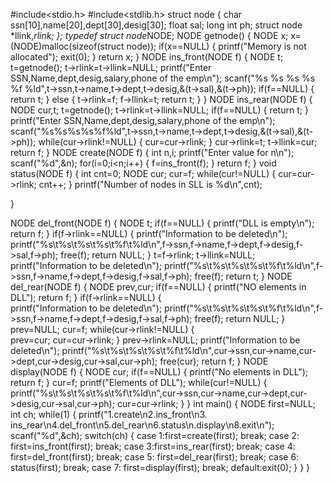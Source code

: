 #include<stdio.h>
#include<stdlib.h>
struct node
{
	char ssn[10],name[20],dept[30],desig[30];
	float sal;
	long int ph;
	struct node *llink,*rlink;
};
typedef struct node*NODE;
NODE getnode()
{
	NODE x;
	x=(NODE)malloc(sizeof(struct node));
	if(x==NULL)
	{
	printf("Memory is not allocated");
	exit(0);
	}
	return x;
}
NODE ins_front(NODE f)
{
	NODE t;
	t=getnode();
	t->rlink=t->llink=NULL;
	printf("Enter SSN,Name,dept,desig,salary,phone of the emp\n");
	scanf("%s %s %s %s %f %ld",t->ssn,t->name,t->dept,t->desig,&(t->sal),&(t->ph));	
	if(f==NULL)
	{
		return t;
	}
	else
	{
		t->rlink=f;
		f->llink=t;
		return t;
	}
}
NODE ins_rear(NODE f)
{
	NODE cur,t;
	t=getnode();
	t->rlink=t->llink=NULL;
	if(f==NULL)
	{
		return t;
	}
	printf("Enter SSN,Name,dept,desig,salary,phone of the emp\n");
	scanf("%s%s%s%s%f%ld",t->ssn,t->name,t->dept,t->desig,&(t->sal),&(t->ph));
	while(cur->rlink!=NULL)
	{
		cur=cur->rlink;
	}
	cur->rlink=t;
	t->llink=cur;
	return f;
}
NODE create(NODE f)
{
	int n,i;
	printf("Enter value for n\n");
	scanf("%d",&n);
	for(i=0;i<n;i++)
	{
		f=ins_front(f);
	}
	return f;
	}
void status(NODE f)
{
	int cnt=0;
	NODE cur;
	cur=f;
	while(cur!=NULL)
	{
		cur=cur->rlink;
		cnt++;
	}
	printf("Number of nodes in SLL is %d\n",cnt);
	
}

NODE del_front(NODE f)
{
	NODE t;
	if(f==NULL)
	{
		printf("DLL is empty\n");
		return f;
	}
	if(f->rlink==NULL)
	{
		printf("Information to be deleted\n");
		printf("%s\t%s\t%s\t%s\t%f\t%ld\n",f->ssn,f->name,f->dept,f->desig,f->sal,f->ph);
		free(f);
		return NULL;
	}
	t=f->rlink;
	t->llink=NULL;
	printf("Information to be deleted\n");
	printf("%s\t%s\t%s\t%s\t%f\t%ld\n",f->ssn,f->name,f->dept,f->desig,f->sal,f->ph);
	free(f);
	return t;
}
NODE del_rear(NODE f)
{
	NODE prev,cur;
	if(f==NULL)
	{
	printf("NO elements in DLL");
	return f;
	}
	if(f->rlink==NULL)
	{	
	printf("Information to be deleted\n");
	printf("%s\t%s\t%s\t%s\t%f\t%ld\n",f->ssn,f->name,f->dept,f->desig,f->sal,f->ph);
	free(f);
	return NULL;
	}
	prev=NULL;
	cur=f;
	while(cur->rlink!=NULL)
	{	
	prev=cur;
	cur=cur->rlink;
	}
	prev->rlink=NULL;
	printf("Information to be deleted\n");
	printf("%s\t%s\t%s\t%s\t%f\t%ld\n",cur->ssn,cur->name,cur->dept,cur->desig,cur->sal,cur->ph);
	free(cur);
	return f;
}
NODE display(NODE f)
{
	NODE cur;
	if(f==NULL)
	{
	printf("No elements in DLL");
	return f;
	}
	cur=f;
	printf("Elements of DLL");
	while(cur!=NULL)
	{
	printf("%s\t%s\t%s\t%s\t%f\t%ld\n",cur->ssn,cur->name,cur->dept,cur->desig,cur->sal,cur->ph);
	cur=cur->rlink;
	}
}
int main()
{
	NODE first=NULL;
	int ch;
	while(1)
	{
				printf("1.create\n2.ins_front\n3. ins_rear\n4.del_front\n5.del_rear\n6.status\n.display\n8.exit\n");
		scanf("%d",&ch);
		switch(ch)
		{
		case 1:first=create(first);
		break;
		case 2:
		first=ins_front(first);
		break;
		case 3:first=ins_rear(first);
		break;
		case 4:
		first=del_front(first);
		break;
		case 5:
		first=del_rear(first);
		break;
		case 6:
		status(first);
		break;
		case 7:
		first=display(first);
		break;
		default:exit(0);
		}
	}
}
